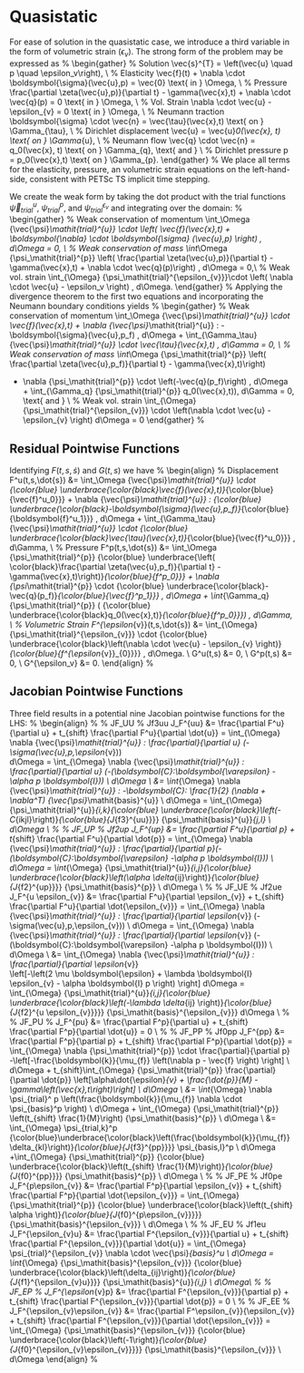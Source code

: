 # Quasistatic

For ease of solution in the quasistatic case, we introduce a third variable in the form of volumetric strain ($\epsilon_v$).
The strong form of the problem may be expressed as
%
\begin{gather}
% Solution
  \vec{s}^{T} = \left(\vec{u} \quad p \quad \epsilon_v\right), \\
% Elasticity
  \vec{f}(t) + \nabla \cdot \boldsymbol{\sigma}(\vec{u},p) = \vec{0} \text{ in } \Omega, \\
% Pressure
  \frac{\partial \zeta(\vec{u},p)}{\partial t} - \gamma(\vec{x},t) + \nabla \cdot \vec{q}(p) = 0 \text{ in } \Omega, \\
% Vol. Strain
  \nabla \cdot \vec{u} - \epsilon_{v} = 0 \text{ in } \Omega, \\
% Neumann traction
  \boldsymbol{\sigma} \cdot \vec{n} = \vec{\tau}(\vec{x},t) \text{ on } \Gamma_{\tau}, \\
% Dirichlet displacement
  \vec{u} = \vec{u}_0(\vec{x}, t) \text{ on } \Gamma_{u}, \\
% Neumann flow
  \vec{q} \cdot \vec{n} = q_0(\vec{x}, t) \text{ on } \Gamma_{q}, \text{ and } \\
% Dirichlet pressure
  p = p_0(\vec{x},t) \text{ on } \Gamma_{p}.
\end{gather}
%
We place all terms for the elasticity, pressure, an volumetric strain equations on the left-hand-side, consistent with PETSc TS implicit time stepping.

We create the weak form by taking the dot product with the trial functions ${\vec{\psi}_\mathit{trial}^{u}}$, ${\psi_\mathit{trial}^{p}}$, and ${\psi_\mathit{trial}^{\epsilon_{v}}}$ and integrating over the domain:
%
\begin{gather}
% Weak conservation of momentum
  \int_\Omega {\vec{\psi}_\mathit{trial}^{u}} \cdot \left( \vec{f}(\vec{x},t) + \boldsymbol{\nabla} \cdot \boldsymbol{\sigma} (\vec{u},p) \right) \, d\Omega = 0, \\
% Weak conservation of mass
  \int_\Omega  {\psi_\mathit{trial}^{p}} \left( \frac{\partial \zeta(\vec{u},p)}{\partial t} - \gamma(\vec{x},t) + \nabla \cdot \vec{q}(p)\right) \, d\Omega = 0,\\
% Weak vol. strain
  \int_{\Omega} {\psi_\mathit{trial}^{\epsilon_{v}}}\cdot \left( \nabla \cdot \vec{u} - \epsilon_v \right) \, d\Omega.
\end{gather}
%
Applying the divergence theorem to the first two equations and incorporating the Neumann boundary conditions yields
%
\begin{gather}
% Weak conservation of momentum
  \int_\Omega {\vec{\psi}_\mathit{trial}^{u}} \cdot \vec{f}(\vec{x},t) + \nabla {\vec{\psi}_\mathit{trial}^{u}} : -\boldsymbol{\sigma}(\vec{u},p_f) \,
  d\Omega + \int_{\Gamma_\tau} {\vec{\psi}_\mathit{trial}^{u}} \cdot \vec{\tau}(\vec{x},t) \, d\Gamma = 0, \\
% Weak conservation of mass
  \int_\Omega  {\psi_\mathit{trial}^{p}} \left( \frac{\partial \zeta(\vec{u},p_f)}{\partial t} - \gamma(\vec{x},t)\right)
  + \nabla {\psi_\mathit{trial}^{p}} \cdot \left(-\vec{q}(p_f)\right) \, d\Omega + \int_{\Gamma_q} {\psi_\mathit{trial}^{p}} q_0(\vec{x},t))\, d\Gamma = 0, \text{ and } \\
% Weak vol. strain
  \int_{\Omega} {\psi_\mathit{trial}^{\epsilon_{v}}} \cdot \left(\nabla \cdot \vec{u} - \epsilon_{v} \right) d\Omega = 0
\end{gather}
%

## Residual Pointwise Functions

Identifying $F(t,s,\dot{s})$ and $G(t,s)$ we have
%
\begin{align}
  % Displacement
  F^u(t,s,\dot{s}) &= \int_\Omega {\vec{\psi}_\mathit{trial}^{u}} \cdot {\color{blue}  \underbrace{\color{black}\vec{f}(\vec{x},t)}_{\color{blue}{\vec{f}^u_0}}} + \nabla {\vec{\psi}_\mathit{trial}^{u}} :  {\color{blue}  \underbrace{\color{black}-\boldsymbol{\sigma}(\vec{u},p_f)}_{\color{blue}{\boldsymbol{f}^u_1}}} \, d\Omega + \int_{\Gamma_\tau} {\vec{\psi}_\mathit{trial}^{u}} \cdot {\color{blue}  \underbrace{\color{black}\vec{\tau}(\vec{x},t)}_{\color{blue}{\vec{f}^u_0}}} \, d\Gamma, \\
% Pressure
  F^p(t,s,\dot{s}) &= \int_\Omega  {\psi_\mathit{trial}^{p}} {\color{blue} \underbrace{\left( \color{black}\frac{\partial \zeta(\vec{u},p_f)}{\partial t} - \gamma(\vec{x},t)\right)}_{\color{blue}{f^p_0}}} + \nabla {\psi_\mathit{trial}^{p}} \cdot {\color{blue}  \underbrace{\color{black}-\vec{q}(p_f)}_{\color{blue}{\vec{f}^p_1}}} \, d\Omega + \int_{\Gamma_q} {\psi_\mathit{trial}^{p}} ( {\color{blue} \underbrace{\color{black}q_0(\vec{x},t)}_{\color{blue}{f^p_0}}}) \, d\Gamma, \\
% Volumetric Strain
  F^{\epsilon_{v}}(t,s,\dot{s}) &= \int_{\Omega} {\psi_\mathit{trial}^{\epsilon_{v}}} \cdot {\color{blue}
  \underbrace{\color{black}\left(\nabla \cdot \vec{u} - \epsilon_{v} \right)}_{\color{blue}{f^{\epsilon_{v}}_{0}}}} \, d\Omega. \\
  G^u(t,s) &= 0, \\
  G^p(t,s) &= 0, \\
  G^{\epsilon_v} &= 0.
\end{align}
%
## Jacobian Pointwise Functions

Three field results in a potential nine Jacobian pointwise functions for the LHS:
%
\begin{align}
%
% JF_UU
% Jf3uu
  J_F^{uu} &= \frac{\partial F^u}{\partial u} + t_{shift} \frac{\partial F^u}{\partial \dot{u}} = \int_{\Omega} \nabla {\vec{\psi}_\mathit{trial}^{u}} : \frac{\partial}{\partial u} (- \sigma(\vec{u},p,\epsilon_{v})) \
  d\Omega = \int_{\Omega} \nabla {\vec{\psi}_\mathit{trial}^{u}} : \frac{\partial}{\partial u} (-(\boldsymbol{C}:\boldsymbol{\varepsilon} -\alpha p \boldsymbol{I})) \ d\Omega \\
  &= \int_{\Omega} \nabla {\vec{\psi}_\mathit{trial}^{u}} : -\boldsymbol{C}: \frac{1}{2} (\nabla + \nabla^T) {\vec{\psi}_\mathit{basis}^{u}} \ d\Omega = \int_{\Omega} {\psi_\mathit{trial}^{u}}_{i,k}{\color{blue}  \underbrace{\color{black}\left(-C_{ikjl}\right)}_{\color{blue}{J_{f3}^{uu}}}} {\psi_\mathit{basis}^{u}}_{j,l} \ d\Omega \\
%
% JF_UP
% Jf2up
  J_F^{up} &= \frac{\partial F^u}{\partial p} + t_{shift} \frac{\partial F^u}{\partial \dot{p}} = \int_{\Omega} \nabla {\vec{\psi}_\mathit{trial}^{u}} : \frac{\partial}{\partial p}(-(\boldsymbol{C}:\boldsymbol{\varepsilon} -\alpha p \boldsymbol{I})) \ d\Omega =
  \int_{\Omega} {\psi_\mathit{trial}^{u}}_{i,j}{\color{blue} \underbrace{\color{black}\left(\alpha \delta_{ij}\right)}_{\color{blue}{J_{f2}^{up}}}} {\psi_\mathit{basis}^{p}} \ d\Omega \\
%
% JF_UE
% Jf2ue
  J_F^{u \epsilon_{v}} &= \frac{\partial F^u}{\partial \epsilon_{v}} + t_{shift} \frac{\partial F^u}{\partial \dot{\epsilon_{v}}} = \int_{\Omega} \nabla {\vec{\psi}_\mathit{trial}^{u}} : \frac{\partial}{\partial \epsilon_{v}}
  (-\sigma(\vec{u},p,\epsilon_{v})) \ d\Omega = \int_{\Omega} \nabla {\vec{\psi}_\mathit{trial}^{u}} :
  \frac{\partial}{\partial \epsilon_{v}} (-(\boldsymbol{C}:\boldsymbol{\varepsilon} -\alpha p \boldsymbol{I})) \ d\Omega \\
  &= \int_{\Omega} \nabla {\vec{\psi}_\mathit{trial}^{u}} : \frac{\partial}{\partial \epsilon_{v}} \
  \left[-\left(2 \mu \boldsymbol{\epsilon} + \lambda \boldsymbol{I} \epsilon_{v} - \alpha \boldsymbol{I} p \right) \right] d\Omega =
  \int_{\Omega} {\psi_\mathit{trial}^{u}}_{i,j}{\color{blue} \underbrace{\color{black}\left(-\lambda \delta_{ij} \right)}_{\color{blue}{J_{f2}^{u \epsilon_{v}}}}} {\psi_\mathit{basis}^{\epsilon_{v}}} d\Omega  \\
%
% JF_PU
%
  J_F^{pu} &= \frac{\partial F^p}{\partial u} + t_{shift} \frac{\partial F^p}{\partial \dot{u}} = 0 \\
%
% JF_PP
% Jf0pp
  J_F^{pp} &= \frac{\partial F^p}{\partial p} + t_{shift} \frac{\partial F^p}{\partial \dot{p}} =
  \int_{\Omega} \nabla {\psi_\mathit{trial}^{p}} \cdot \frac{\partial}{\partial p} -\left[-\frac{\boldsymbol{k}}{\mu_{f}} \left(\nabla p - \vec{f} \right) \right] \ d\Omega  +
  t_{shift}\int_{\Omega} {\psi_\mathit{trial}^{p}} \frac{\partial}{\partial \dot{p}} \left[\alpha\dot{\epsilon}_{v} + \frac{\dot{p}}{M} - \gamma\left(\vec{x},t\right)\right] \ d\Omega \\
  &= \int_{\Omega} \nabla \psi_{trial}^ p \left(\frac{\boldsymbol{k}}{\mu_{f}} \nabla \cdot \psi_{basis}^p \right) \ d\Omega +
  \int_{\Omega} {\psi_\mathit{trial}^{p}} \left(t_{shift} \frac{1}{M}\right) {\psi_\mathit{basis}^{p}} \ d\Omega \\
  &= \int_{\Omega} \psi_{trial,k}^p {\color{blue}\underbrace{\color{black}\left(\frac{\boldsymbol{k}}{\mu_{f}} \delta_{kl}\right)}_{\color{blue}{J_{f3}^{pp}}}} \psi_{basis,l}^p \ d\Omega +\int_{\Omega} {\psi_\mathit{trial}^{p}} {\color{blue} \underbrace{\color{black}\left(t_{shift} \frac{1}{M}\right)}_{\color{blue}{J_{f0}^{pp}}}} {\psi_\mathit{basis}^{p}} \ d\Omega \\
%
% JF_PE
% Jf0pe
  J_F^{p\epsilon_{v}} &= \frac{\partial F^p}{\partial \epsilon_{v}} + t_{shift} \frac{\partial
    F^p}{\partial \dot{\epsilon_{v}}} = \int_{\Omega} {\psi_\mathit{trial}^{p}} {\color{blue}  \underbrace{\color{black}\left(t_{shift} \alpha \right)}_{\color{blue}{J_{f0}^{p\epsilon_{v}}}}}
    {\psi_\mathit{basis}^{\epsilon_{v}}} \ d\Omega \\
%
% JF_EU
% Jf1eu
  J_F^{\epsilon_{v}u} &= \frac{\partial F^{\epsilon_{v}}}{\partial u} + t_{shift} \frac{\partial F^{\epsilon_{v}}}{\partial \dot{u}} =
  \int_{\Omega} \psi_{trial}^{\epsilon_{v}} \nabla \cdot \vec{\psi}_{basis}^u \ d\Omega = \int_{\Omega}
  {\psi_\mathit{basis}^{\epsilon_{v}}} {\color{blue}  \underbrace{\color{black}\left(\delta_{ij}\right)}_{\color{blue}{J_{f1}^{\epsilon_{v}u}}}}
  {\psi_\mathit{basis}^{u}}_{i,j} \ d\Omega\\
%
% JF_EP
%
  J_F^{\epsilon_{v}p} &= \frac{\partial F^{\epsilon_{v}}}{\partial p} + t_{shift} \frac{\partial F^{\epsilon_{v}}}{\partial \dot{p}} = 0 \\
%
% JF_EE
%
  J_F^{\epsilon_{v}\epsilon_{v}} &= \frac{\partial F^\epsilon_{v}}{\epsilon_{v}} + t_{shift} \frac{\partial F^{\epsilon_{v}}}{\partial \dot{\epsilon_{v}}} =
  \int_{\Omega} {\psi_\mathit{basis}^{\epsilon_{v}}} {\color{blue}  \underbrace{\color{black}\left(-1\right)}_{\color{blue}{J_{f0}^{\epsilon_{v}\epsilon_{v}}}}} {\psi_\mathit{basis}^{\epsilon_{v}}} \ d\Omega
\end{align}
%
